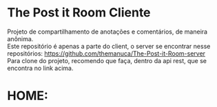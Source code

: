 # The Post it Room Cliente

Projeto de compartilhamento de anotações e comentários, de maneira anônima.
<br> Este repositório é apenas a parte do client, o server se encontrar nesse repositórios: https://github.com/themanuca/The-Post-it-Room-server
<br>
Para clone do projeto, recomendo que faça, dentro da api rest, que se encontra no link acima.
<br>
# HOME:
